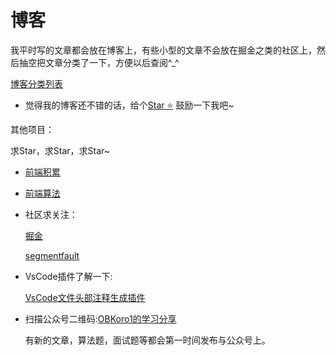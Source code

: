 # 博客

我平时写的文章都会放在博客上，有些小型的文章不会放在掘金之类的社区上，然后抽空把文章分类了一下，方便以后查阅^_^

[博客分类列表](http://obkoro1.com/Summary/)

* 觉得我的博客还不错的话，给个[Star ⭐️](https://github.com/OBKoro1/OBKoro1.github.io) 鼓励一下我吧~

其他项目：

求Star，求Star，求Star~

* [前端积累](https://github.com/OBKoro1/web_accumulate)

* [前端算法](https://github.com/OBKoro1/Brush_algorithm)

* 社区求关注：

    [掘金](https://juejin.im/user/58714f0eb123db4a2eb95372/posts)
 
    [segmentfault](https://segmentfault.com/u/obkoro1/articles)

* VsCode插件了解一下:

    [VsCode文件头部注释生成插件](https://github.com/OBKoro1/koro1FileHeader)

* 扫描公众号二维码:[OBKoro1的学习分享](https://user-gold-cdn.xitu.io/2018/5/1/1631b6f52f7e7015?w=344&h=344&f=jpeg&s=8317)

    有新的文章，算法题，面试题等都会第一时间发布与公众号上。